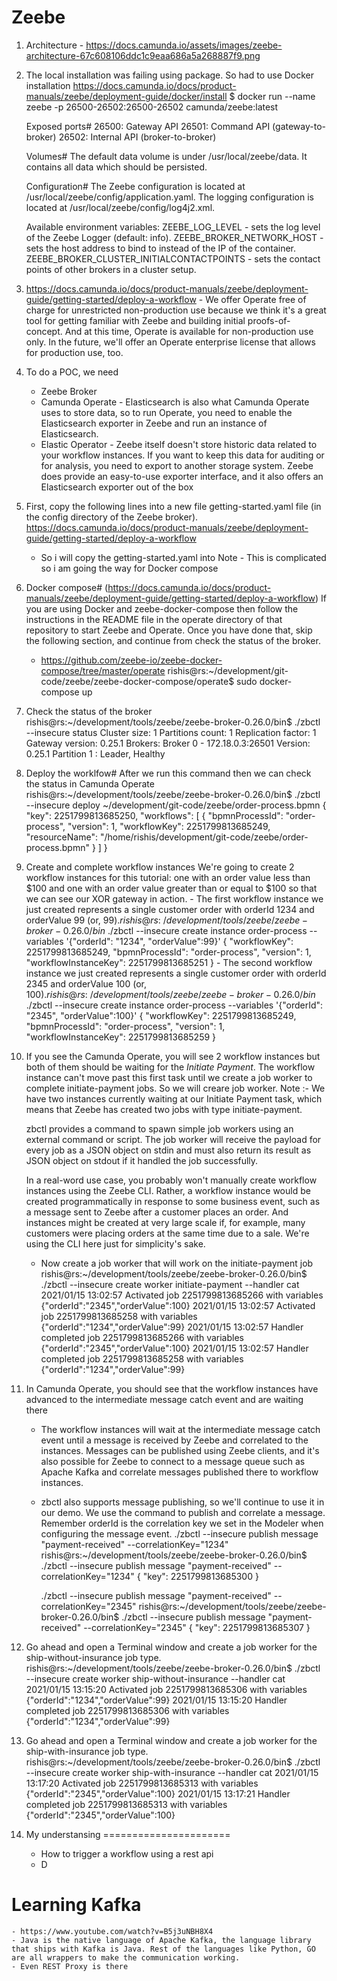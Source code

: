 # Zeebe

1. Architecture - https://docs.camunda.io/assets/images/zeebe-architecture-67c608106ddc1c9eaa686a5a268887f9.png

2. The local installation was failing using package. So had to use Docker installation https://docs.camunda.io/docs/product-manuals/zeebe/deployment-guide/docker/install
   $ docker run --name zeebe -p 26500-26502:26500-26502 camunda/zeebe:latest

   	Exposed ports#
		26500: Gateway API
		26501: Command API (gateway-to-broker)
		26502: Internal API (broker-to-broker)

	Volumes#
		The default data volume is under /usr/local/zeebe/data. It contains all data which should be persisted.

	Configuration#
		The Zeebe configuration is located at /usr/local/zeebe/config/application.yaml. The logging configuration is located at /usr/local/zeebe/config/log4j2.xml.

	Available environment variables:
		ZEEBE_LOG_LEVEL - sets the log level of the Zeebe Logger (default: info).
		ZEEBE_BROKER_NETWORK_HOST - sets the host address to bind to instead of the IP of the container.
		ZEEBE_BROKER_CLUSTER_INITIALCONTACTPOINTS - sets the contact points of other brokers in a cluster setup.

3. https://docs.camunda.io/docs/product-manuals/zeebe/deployment-guide/getting-started/deploy-a-workflow - We offer Operate free of charge for unrestricted non-production use because we think it's a great tool for getting familiar with Zeebe and building initial proofs-of-concept. And at this time, Operate is available for non-production use only. In the future, we'll offer an Operate enterprise license that allows for production use, too.

4. To do a POC, we need
	- Zeebe Broker
	- Camunda Operate - Elasticsearch is also what Camunda Operate uses to store data, so to run Operate, you need to enable the Elasticsearch exporter in Zeebe and run an instance of Elasticsearch.
	- Elastic Operator - Zeebe itself doesn't store historic data related to your workflow instances. If you want to keep this data for auditing or for analysis, you need to export to another storage system. Zeebe does provide an easy-to-use exporter interface, and it also offers an Elasticsearch exporter out of the box

5. First, copy the following lines into a new file getting-started.yaml file (in the config directory of the Zeebe broker). https://docs.camunda.io/docs/product-manuals/zeebe/deployment-guide/getting-started/deploy-a-workflow
	- So i will copy the getting-started.yaml into 
   Note - This is complicated so i am going the way for Docker compose

 6. Docker compose# (https://docs.camunda.io/docs/product-manuals/zeebe/deployment-guide/getting-started/deploy-a-workflow)
If you are using Docker and zeebe-docker-compose then follow the instructions in the README file in the operate directory of that repository to start Zeebe and Operate. Once you have done that, skip the following section, and continue from check the status of the broker.
  	- https://github.com/zeebe-io/zeebe-docker-compose/tree/master/operate
  		rishis@rs:~/development/git-code/zeebe/zeebe-docker-compose/operate$ sudo docker-compose up  
 7. Check the status of the broker
 		rishis@rs:~/development/tools/zeebe/zeebe-broker-0.26.0/bin$ ./zbctl --insecure status
			Cluster size: 1
			Partitions count: 1
			Replication factor: 1
			Gateway version: 0.25.1
			Brokers:
			  Broker 0 - 172.18.0.3:26501
			    Version: 0.25.1
			    Partition 1 : Leader, Healthy
8. Deploy the worklfow#
	After we run this command then we can check the status in Camunda Operate
	rishis@rs:~/development/tools/zeebe/zeebe-broker-0.26.0/bin$ ./zbctl --insecure deploy ~/development/git-code/zeebe/order-process.bpmn 
	{
	  "key": 2251799813685250,
	  "workflows": [
	    {
	      "bpmnProcessId": "order-process",
	      "version": 1,
	      "workflowKey": 2251799813685249,
	      "resourceName": "/home/rishis/development/git-code/zeebe/order-process.bpmn"
	    }
	  ]
	}
9. Create and complete workflow instances
	We're going to create 2 workflow instances for this tutorial: one with an order value less than $100 and one with an order value greater than or equal to $100 so that we can see our XOR gateway in action.
		- The first workflow instance we just created represents a single customer order with orderId 1234 and orderValue 99 (or, $99). 
			rishis@rs:~/development/tools/zeebe/zeebe-broker-0.26.0/bin$ ./zbctl --insecure create instance order-process --variables '{"orderId": "1234", "orderValue":99}'
			{
			  "workflowKey": 2251799813685249,
			  "bpmnProcessId": "order-process",
			  "version": 1,
			  "workflowInstanceKey": 2251799813685251
			}
		- The second workflow instance we just created represents a single customer order with orderId 2345 and orderValue 100 (or, $100).
			rishis@rs:~/development/tools/zeebe/zeebe-broker-0.26.0/bin$ ./zbctl --insecure create instance order-process --variables '{"orderId": "2345", "orderValue":100}'
			{
			  "workflowKey": 2251799813685249,
			  "bpmnProcessId": "order-process",
			  "version": 1,
			  "workflowInstanceKey": 2251799813685259
			}
10. If you see the Camunda Operate, you will see 2 workflow instances but both of them should be waiting for the *Initiate Payment*. The  workflow instance can't move past this first task until we create a job worker to complete initiate-payment jobs. So we will creare job worker.
	Note :- We have two instances currently waiting at our Initiate Payment task, which means that Zeebe has created two jobs with type initiate-payment.
	
	zbctl provides a command to spawn simple job workers using an external command or script. The job worker will receive the payload for every job as a JSON object on stdin and must also return its result as JSON object on stdout if it handled the job successfully.

	In a real-word use case, you probably won't manually create workflow instances using the Zeebe CLI. Rather, a workflow instance would be created programmatically in response to some business event, such as a message sent to Zeebe after a customer places an order. And instances might be created at very large scale if, for example, many customers were placing orders at the same time due to a sale. We're using the CLI here just for simplicity's sake.
		
	- Now create a job worker that will work on the initiate-payment job
		rishis@rs:~/development/tools/zeebe/zeebe-broker-0.26.0/bin$ ./zbctl --insecure create worker initiate-payment --handler cat
		2021/01/15 13:02:57 Activated job 2251799813685266 with variables {"orderId":"2345","orderValue":100}
		2021/01/15 13:02:57 Activated job 2251799813685258 with variables {"orderId":"1234","orderValue":99}
		2021/01/15 13:02:57 Handler completed job 2251799813685266 with variables {"orderId":"2345","orderValue":100}
		2021/01/15 13:02:57 Handler completed job 2251799813685258 with variables {"orderId":"1234","orderValue":99}


11. In Camunda Operate, you should see that the workflow instances have advanced to the intermediate message catch event and are waiting there
	- The workflow instances will wait at the intermediate message catch event until a message is received by Zeebe and correlated to the instances. Messages can be published using Zeebe clients, and it's also possible for Zeebe to connect to a message queue such as Apache Kafka and correlate messages published there to workflow instances.

	- zbctl also supports message publishing, so we'll continue to use it in our demo. We use the command to publish and correlate a message. Remember orderId is the correlation key we set in the Modeler when configuring the message event.
		./zbctl --insecure publish message "payment-received" --correlationKey="1234"
			rishis@rs:~/development/tools/zeebe/zeebe-broker-0.26.0/bin$ ./zbctl --insecure publish message "payment-received" --correlationKey="1234"
			{
			  "key": 2251799813685300
			}


		./zbctl --insecure publish message "payment-received" --correlationKey="2345"
			rishis@rs:~/development/tools/zeebe/zeebe-broker-0.26.0/bin$ ./zbctl --insecure publish message "payment-received" --correlationKey="2345"
			{
			  "key": 2251799813685307
			}

12. Go ahead and open a Terminal window and create a job worker for the ship-without-insurance job type.
	rishis@rs:~/development/tools/zeebe/zeebe-broker-0.26.0/bin$ ./zbctl --insecure create worker ship-without-insurance --handler cat
	2021/01/15 13:15:20 Activated job 2251799813685306 with variables {"orderId":"1234","orderValue":99}
	2021/01/15 13:15:20 Handler completed job 2251799813685306 with variables {"orderId":"1234","orderValue":99}

13. Go ahead and open a Terminal window and create a job worker for the ship-with-insurance job type.
	rishis@rs:~/development/tools/zeebe/zeebe-broker-0.26.0/bin$ ./zbctl --insecure create worker ship-with-insurance --handler cat
	2021/01/15 13:17:20 Activated job 2251799813685313 with variables {"orderId":"2345","orderValue":100}
	2021/01/15 13:17:21 Handler completed job 2251799813685313 with variables {"orderId":"2345","orderValue":100}

14. My understansing
======================
	- How to trigger a workflow using a rest api
	- D


Learning Kafka
=============
	- https://www.youtube.com/watch?v=B5j3uNBH8X4
	- Java is the native language of Apache Kafka, the language library that ships with Kafka is Java. Rest of the languages like Python, GO are all wrappers to make the communication working.
	- Even REST Proxy is there
